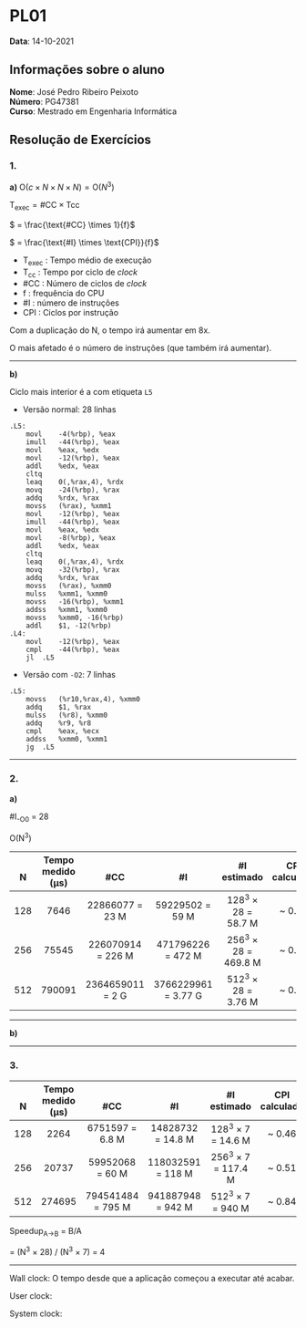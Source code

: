 # PL01

**Data**: 14-10-2021

## Informações sobre o aluno

**Nome**: José Pedro Ribeiro Peixoto<br>
**Número**: PG47381<br>
**Curso**: Mestrado em Engenharia Informática<br>

## Resolução de Exercícios
### 1.

**a)** $\text{O}(c \times N \times N \times N) = \text{O}(N^3)$


$\text{T}_{\text{exec}} = \text{\#CC} \times \text{Tcc}$

$    = \frac{\text{\#CC} \times 1}{f}$

$    = \frac{\text{\#I} \times \text{CPI}}{f}$

 - T<sub>exec</sub> : Tempo médio de execução
 - T<sub>cc</sub> : Tempo por ciclo de _clock_
 - #CC : Número de ciclos de _clock_
 - f : frequência do CPU
 - #I : número de instruções
 - CPI : Ciclos por instrução

Com a duplicação do N, o tempo irá aumentar em 8x.

O mais afetado é o número de instruções (que também irá aumentar).

---
**b)**

Ciclo mais interior é a com etiqueta `L5`

- Versão normal: 28 linhas

```assembly
.L5:
	movl	-4(%rbp), %eax
	imull	-44(%rbp), %eax
	movl	%eax, %edx
	movl	-12(%rbp), %eax
	addl	%edx, %eax
	cltq
	leaq	0(,%rax,4), %rdx
	movq	-24(%rbp), %rax
	addq	%rdx, %rax
	movss	(%rax), %xmm1
	movl	-12(%rbp), %eax
	imull	-44(%rbp), %eax
	movl	%eax, %edx
	movl	-8(%rbp), %eax
	addl	%edx, %eax
	cltq
	leaq	0(,%rax,4), %rdx
	movq	-32(%rbp), %rax
	addq	%rdx, %rax
	movss	(%rax), %xmm0
	mulss	%xmm1, %xmm0
	movss	-16(%rbp), %xmm1
	addss	%xmm1, %xmm0
	movss	%xmm0, -16(%rbp)
	addl	$1, -12(%rbp)
.L4:
	movl	-12(%rbp), %eax
	cmpl	-44(%rbp), %eax
	jl	.L5
```

- Versão com `-O2`: 7 linhas

```assembly
.L5:
	movss	(%r10,%rax,4), %xmm0
	addq	$1, %rax
	mulss	(%r8), %xmm0
	addq	%r9, %r8
	cmpl	%eax, %ecx
	addss	%xmm0, %xmm1
    jg	.L5
```
---
### 2.

**a)**

#I<sub>-O0</sub> = 28

O(N<sup>3</sup>)

|<br>N<br>|Tempo<br>medido<br>(µs)|<br>#CC<br>|<br>#I<br>|#I<br>estimado|CPI<br>calculado
|:-:|:-:|:-:|:-:|:-:|:-:|
|128|7646|22866077 = 23 M|59229502 = 59 M|128<sup>3</sup> × 28 = 58.7 M |~ 0.39|
|256|75545|226070914 = 226 M|471796226 = 472 M|256<sup>3</sup> × 28 = 469.8 M|~ 0.48   |
|512|790091|2364659011 = 2 G|3766229961 = 3.77 G|512<sup>3</sup> × 28 = 3.76 M |~ 0.63  |




---
**b)**


---
### 3.

|<br>N<br>|Tempo<br>medido<br>(µs)|<br>#CC<br>|<br>#I<br>|#I<br>estimado|CPI<br>calculado
|:-:|:-:|:-:|:-:|:-:|:-:|
|128|2264|6751597 = 6.8 M|14828732 = 14.8 M|128<sup>3</sup> × 7 = 14.6 M |~ 0.46|
|256|20737|59952068 = 60 M|118032591 = 118 M|256<sup>3</sup> × 7 = 117.4 M |~ 0.51|
|512|274695|794541484 = 795 M |941887948 = 942 M |512<sup>3</sup> × 7 = 940 M |~ 0.84|


Speedup<sub>A->B</sub> = B/A

= (N<sup>3</sup> × 28) / (N<sup>3</sup> × 7) = 4

---

Wall clock: O tempo desde que a aplicação começou a executar até acabar. 

User clock: 

System clock:
